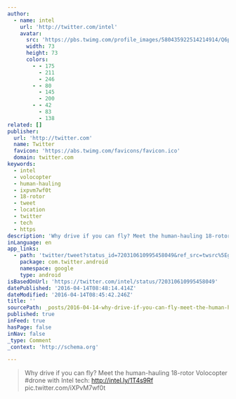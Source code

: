 ```yaml
---
author:
  - name: intel
    url: 'http://twitter.com/intel'
    avatar:
      src: 'https://pbs.twimg.com/profile_images/580435922514214914/Q6pJp-ZW_bigger.png'
      width: 73
      height: 73
      colors:
        - - 175
          - 211
          - 246
        - - 80
          - 145
          - 200
        - - 42
          - 83
          - 138
related: []
publisher:
  url: 'http://twitter.com'
  name: Twitter
  favicon: 'https://abs.twimg.com/favicons/favicon.ico'
  domain: twitter.com
keywords:
  - intel
  - volocopter
  - human-hauling
  - ixpvm7wf0t
  - 18-rotor
  - tweet
  - location
  - twitter
  - tech
  - https
description: 'Why drive if you can fly? Meet the human-hauling 18-rotor Volocopter #drone with Intel tech: http://intel.ly/1T4s9Rf pic.twitter.com/iXPvM7wf0t'
inLanguage: en
app_links:
  - path: 'twitter/tweet?status_id=720310610995458049&ref_src=twsrc%5Egoogle%7Ctwcamp%5Eandroidseo%7Ctwgr%5Estatus%7Ctwterm%5E720310610995458049'
    package: com.twitter.android
    namespace: google
    type: android
isBasedOnUrl: 'https://twitter.com/intel/status/720310610995458049'
datePublished: '2016-04-14T08:48:14.414Z'
dateModified: '2016-04-14T08:45:42.246Z'
title: ''
sourcePath: _posts/2016-04-14-why-drive-if-you-can-fly-meet-the-human-hauling-18-rotor-vo.md
published: true
inFeed: true
hasPage: false
inNav: false
_type: Comment
_context: 'http://schema.org'

---
```

> Why drive if you can fly? Meet the human-hauling 18-rotor Volocopter \#drone with Intel tech: http://intel.ly/1T4s9Rf pic.twitter.com/iXPvM7wf0t